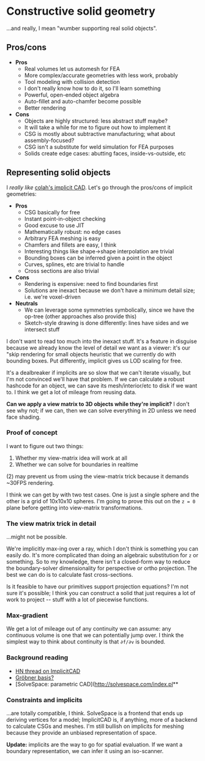 # Constructive solid geometry
...and really, I mean "wumber supporting real solid objects".


## Pros/cons
+ **Pros**
  + Real volumes let us automesh for FEA
  + More complex/accurate geometries with less work, probably
  + Tool modeling with collision detection
  + I don't really know how to do it, so I'll learn something
  + Powerful, open-ended object algebra
  + Auto-fillet and auto-chamfer become possible
  + Better rendering
+ **Cons**
  + Objects are highly structured: less abstract stuff maybe?
  + It will take a while for me to figure out how to implement it
  + CSG is mostly about subtractive manufacturing; what about assembly-focused?
  + CSG isn't a substitute for weld simulation for FEA purposes
  + Solids create edge cases: abutting faces, inside-vs-outside, etc


## Representing solid objects
I _really like_ [colah's implicit CAD](https://github.com/colah/ImplicitCAD).
Let's go through the pros/cons of implicit geometries:

+ **Pros**
  + CSG basically for free
  + Instant point-in-object checking
  + Good excuse to use JIT
  + Mathematically robust: no edge cases
  + Arbitrary FEA meshing is easy
  + Chamfers and fillets are easy, I think
  + Interesting things like shape->shape interpolation are trivial
  + Bounding boxes can be inferred given a point in the object
  + Curves, splines, etc are trivial to handle
  + Cross sections are also trivial
+ **Cons**
  + Rendering is expensive: need to find boundaries first
  + Solutions are inexact because we don't have a minimum detail size; i.e.
    we're voxel-driven
+ **Neutrals**
  + We can leverage some symmetries symbolically, since we have the op-tree
    (other approaches also provide this)
  + Sketch-style drawing is done differently: lines have sides and we intersect
    stuff

I don't want to read too much into the inexact stuff. It's a feature in disguise
because we already know the level of detail we want as a viewer: it's our "skip
rendering for small objects heuristic that we currently do with bounding boxes.
Put differently, implicit gives us LOD scaling for free.

It's a dealbreaker if implicits are so slow that we can't iterate visually, but
I'm not convinced we'll have that problem. If we can calculate a robust hashcode
for an object, we can save its mesh/interior/etc to disk if we want to. I think
we get a lot of mileage from reusing data.

**Can we apply a view matrix to 3D objects while they're implicit?** I don't see
why not; if we can, then we can solve everything in 2D unless we need face
shading.


### Proof of concept
I want to figure out two things:

1. Whether my view-matrix idea will work at all
2. Whether we can solve for boundaries in realtime

(2) may prevent us from using the view-matrix trick because it demands ~30FPS
rendering.

I think we can get by with two test cases. One is just a single sphere and the
other is a grid of 10x10x10 spheres. I'm going to prove this out on the `z = 0`
plane before getting into view-matrix transformations.


### The view matrix trick in detail
...might not be possible.

We're implicitly max-ing over a ray, which I don't think is something you can
easily do. It's more complicated than doing an algebraic substitution for `z` or
something. So to my knowledge, there isn't a closed-form way to reduce the
boundary-solver dimensionality for perspective or ortho projection. The best we
can do is to calculate fast cross-sections.

Is it feasible to have our primitives support projection equations? I'm not sure
it's possible; I think you can construct a solid that just requires a lot of
work to project -- stuff with a lot of piecewise functions.


### Max-gradient
We get a lot of mileage out of any continuity we can assume: any continuous
volume is one that we can potentially jump over. I think the simplest way to
think about continuity is that `∂f/∂v` is bounded.


### Background reading
+ [HN thread on ImplicitCAD](https://news.ycombinator.com/item?id=9248174)
+ [Gröbner basis?](https://en.wikipedia.org/wiki/Gröbner_basis)
+ [SolveSpace: parametric CAD](http://solvespace.com/index.pl**


### Constraints and implicits
...are totally compatible, I think. SolveSpace is a frontend that ends up
deriving vertices for a model; ImplicitCAD is, if anything, more of a backend to
calculate CSGs and meshes. I'm still bullish on implicits for meshing because
they provide an unbiased representation of space.

**Update:** implicits are the way to go for spatial evaluation. If we want a
boundary representation, we can infer it using an iso-scanner.
